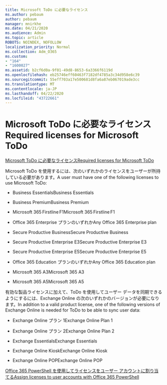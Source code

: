 ```yaml
---
title: Microsoft ToDo に必要なライセンス
ms.author: pebaum
author: pebaum
manager: mnirkhe
ms.date: 04/21/2020
ms.audience: Admin
ms.topic: article
ROBOTS: NOINDEX, NOFOLLOW
localization_priority: Normal
ms.collection: Adm_O365
ms.custom:
- "164"
- "1600027"
ms.assetid: b2cf6d0a-9f01-49d8-8653-6a3366f6119d
ms.openlocfilehash: eb25746eff60463f7182df4785a3c34d958e6c39
ms.sourcegitcommit: 55eff703a17e500681d8fa6a87eb067019ade3cc
ms.translationtype: MT
ms.contentlocale: ja-JP
ms.lasthandoff: 04/22/2020
ms.locfileid: "43722661"
---
```

# <a name="required-licenses-for-microsoft-todo"></a><span data-ttu-id="88b97-102">Microsoft ToDo に必要なライセンス</span><span class="sxs-lookup"><span data-stu-id="88b97-102">Required licenses for Microsoft ToDo</span></span>

[<span data-ttu-id="88b97-103">Microsoft ToDo に必要なライセンス</span><span class="sxs-lookup"><span data-stu-id="88b97-103">Required licenses for Microsoft ToDo</span></span>](https://support.office.com/article/381e9d1b-c500-49b5-973e-890fd86528d7.aspx)
  
<span data-ttu-id="88b97-104">Microsoft ToDo を使用するには、次のいずれかのライセンスをユーザーが所持している必要があります。</span><span class="sxs-lookup"><span data-stu-id="88b97-104">A user must have one of the following licenses to use Microsoft ToDo:</span></span>
  
- <span data-ttu-id="88b97-105">Business Essentials</span><span class="sxs-lookup"><span data-stu-id="88b97-105">Business Essentials</span></span>

- <span data-ttu-id="88b97-106">Business Premium</span><span class="sxs-lookup"><span data-stu-id="88b97-106">Business Premium</span></span>

- <span data-ttu-id="88b97-107">Microsoft 365 Firstline F1</span><span class="sxs-lookup"><span data-stu-id="88b97-107">Microsoft 365 Firstline F1</span></span>

- <span data-ttu-id="88b97-108">Office 365 Enterprise プランのいずれか</span><span class="sxs-lookup"><span data-stu-id="88b97-108">Any Office 365 Enterprise plan</span></span>

- <span data-ttu-id="88b97-109">Secure Productive Business</span><span class="sxs-lookup"><span data-stu-id="88b97-109">Secure Productive Business</span></span>

- <span data-ttu-id="88b97-110">Secure Productive Enterprise E3</span><span class="sxs-lookup"><span data-stu-id="88b97-110">Secure Productive Enterprise E3</span></span>

- <span data-ttu-id="88b97-111">Secure Productive Enterprise E5</span><span class="sxs-lookup"><span data-stu-id="88b97-111">Secure Productive Enterprise E5</span></span>

- <span data-ttu-id="88b97-112">Office 365 Education プランのいずれか</span><span class="sxs-lookup"><span data-stu-id="88b97-112">Any Office 365 Education plan</span></span>

- <span data-ttu-id="88b97-113">Microsoft 365 A3</span><span class="sxs-lookup"><span data-stu-id="88b97-113">Microsoft 365 A3</span></span>

- <span data-ttu-id="88b97-114">Microsoft 365 A5</span><span class="sxs-lookup"><span data-stu-id="88b97-114">Microsoft 365 A5</span></span>

<span data-ttu-id="88b97-115">有効な製品ライセンスに加えて、ToDo を使用してユーザー データを同期できるようにするには、Exchange Online の次のいずれかのバージョンが必要になります。</span><span class="sxs-lookup"><span data-stu-id="88b97-115">In addition to a valid product license, one of the following versions of Exchange Online is needed for ToDo to be able to sync user data:</span></span>
  
- <span data-ttu-id="88b97-116">Exchange Online プラン 1</span><span class="sxs-lookup"><span data-stu-id="88b97-116">Exchange Online Plan 1</span></span>

- <span data-ttu-id="88b97-117">Exchange Online プラン 2</span><span class="sxs-lookup"><span data-stu-id="88b97-117">Exchange Online Plan 2</span></span>

- <span data-ttu-id="88b97-118">Exchange Essentials</span><span class="sxs-lookup"><span data-stu-id="88b97-118">Exchange Essentials</span></span>

- <span data-ttu-id="88b97-119">Exchange Online Kiosk</span><span class="sxs-lookup"><span data-stu-id="88b97-119">Exchange Online Kiosk</span></span>

- <span data-ttu-id="88b97-120">Exchange Online POP</span><span class="sxs-lookup"><span data-stu-id="88b97-120">Exchange Online POP</span></span>

[<span data-ttu-id="88b97-121">Office 365 PowerShell を使用してライセンスをユーザー アカウントに割り当てる</span><span class="sxs-lookup"><span data-stu-id="88b97-121">Assign licenses to user accounts with Office 365 PowerShell</span></span>](https://docs.microsoft.com/office365/enterprise/powershell/assign-licenses-to-user-accounts-with-office-365-powershell )
  